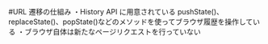 #URL 遷移の仕組み
・History API に用意されている pushState()、replaceState()、popState()などのメソッドを使ってブラウザ履歴を操作している
・ブラウザ自体は新たなページリクエストを行っていない
